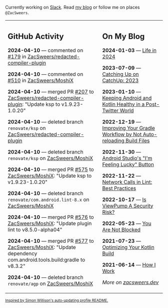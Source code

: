 Currently working on [Slack](https://slack.com/). Read [my blog](https://zacsweers.dev/) or follow me on places `@ZacSweers`.

<table><tr><td valign="top" width="60%">

## GitHub Activity
<!-- githubActivity starts -->
**2024-04-10** — commented on [#179](https://github.com/ZacSweers/redacted-compiler-plugin/pull/179#issuecomment-2048542292) in [ZacSweers/redacted-compiler-plugin](https://github.com/ZacSweers/redacted-compiler-plugin)

**2024-04-10** — commented on [#510](https://github.com/ZacSweers/MoshiX/pull/510#issuecomment-2048539084) in [ZacSweers/MoshiX](https://github.com/ZacSweers/MoshiX)

**2024-04-10** — merged PR [#207](https://github.com/ZacSweers/redacted-compiler-plugin/pull/207) to [ZacSweers/redacted-compiler-plugin](https://github.com/ZacSweers/redacted-compiler-plugin): "Update ksp to v1.9.23-1.0.20"

**2024-04-10** — deleted branch `renovate/ksp` on [ZacSweers/redacted-compiler-plugin](https://github.com/ZacSweers/redacted-compiler-plugin)

**2024-04-10** — deleted branch `renovate/ksp` on [ZacSweers/MoshiX](https://github.com/ZacSweers/MoshiX)

**2024-04-10** — merged PR [#575](https://github.com/ZacSweers/MoshiX/pull/575) to [ZacSweers/MoshiX](https://github.com/ZacSweers/MoshiX): "Update ksp to v1.9.23-1.0.20"

**2024-04-10** — deleted branch `renovate/com.android.lint-8.x` on [ZacSweers/MoshiX](https://github.com/ZacSweers/MoshiX)

**2024-04-10** — merged PR [#576](https://github.com/ZacSweers/MoshiX/pull/576) to [ZacSweers/MoshiX](https://github.com/ZacSweers/MoshiX): "Update plugin lint to v8.5.0-alpha04"

**2024-04-10** — merged PR [#577](https://github.com/ZacSweers/MoshiX/pull/577) to [ZacSweers/MoshiX](https://github.com/ZacSweers/MoshiX): "Update dependency com.android.tools.build:gradle to v8.3.2"

**2024-04-10** — deleted branch `renovate/agp` on [ZacSweers/MoshiX](https://github.com/ZacSweers/MoshiX)
<!-- githubActivity ends -->
</td><td valign="top" width="40%">

## On My Blog
<!-- blog starts -->
**2024-01-03** — [Life in 2024](https://www.zacsweers.dev/life-in-2024/)

**2023-07-09** — [Catching Up on CatchUp: 2023](https://www.zacsweers.dev/catching-up-on-catchup-2023/)

**2023-01-10** — [Keeping Android and Kotlin Healthy in a Post-Twitter World](https://www.zacsweers.dev/keeping-android-healthy/)

**2022-12-19** — [Improving Your Gradle Workflow by Not Auto-reloading Build Files](https://www.zacsweers.dev/improving-your-workflow-by-not-auto-reloading-build-files/)

**2022-11-30** — [Android Studio's "I'm Feeling Lucky" Button](https://www.zacsweers.dev/android-studios-im-feeling-lucky-button/)

**2022-11-22** — [Network Calls in Lint: Best Practices](https://www.zacsweers.dev/network-calls-in-lint-best-practices/)

**2022-10-17** — [Is ViewPump A Security Risk?](https://www.zacsweers.dev/is-viewpump-a-security-risk/)

**2022-05-23** — [You Are Not Blocked](https://www.zacsweers.dev/you-are-not-blocked/)

**2021-07-23** — [Optimizing Your Kotlin Build](https://www.zacsweers.dev/optimizing-your-kotlin-build/)

**2021-06-14** — [How I Work](https://www.zacsweers.dev/how-i-work/)
<!-- blog ends -->
_More on [zacsweers.dev](https://zacsweers.dev/)_
</td></tr></table>

<sub><a href="https://simonwillison.net/2020/Jul/10/self-updating-profile-readme/">Inspired by Simon Willison's auto-updating profile README.</a></sub>